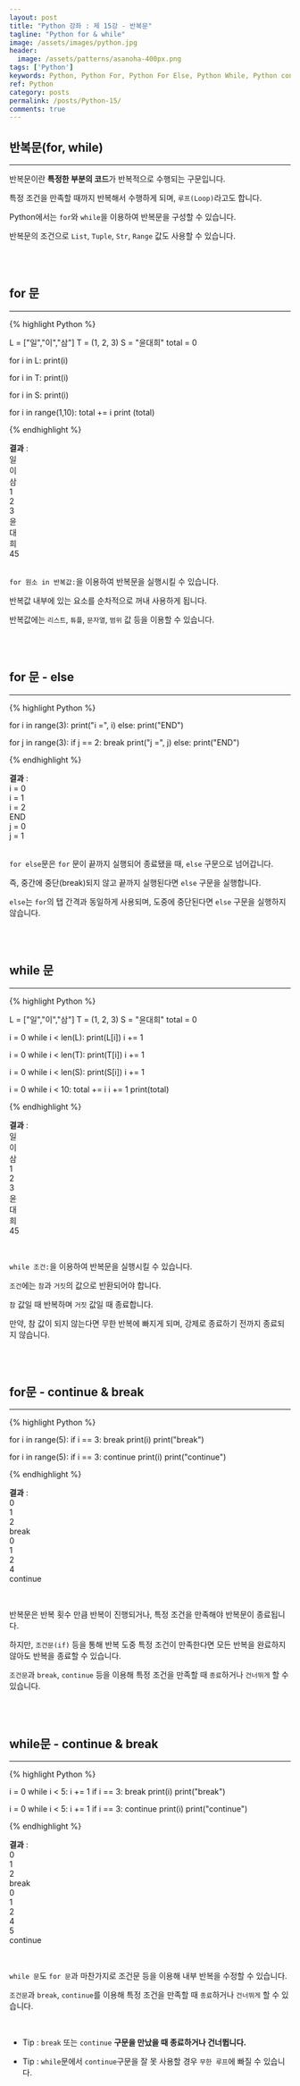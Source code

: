 ```yaml
---
layout: post
title: "Python 강좌 : 제 15강 - 반복문"
tagline: "Python for & while"
image: /assets/images/python.jpg
header:
  image: /assets/patterns/asanoha-400px.png
tags: ['Python']
keywords: Python, Python For, Python For Else, Python While, Python continue, Python break
ref: Python
category: posts
permalink: /posts/Python-15/
comments: true
---
```


## 반복문(for, while) ##
----------

반복문이란 **특정한 부분의 코드**가 반복적으로 수행되는 구문입니다.

특정 조건을 만족할 때까지 반복해서 수행하게 되며, `루프(Loop)`라고도 합니다.

Python에서는 `for`와 `while`을 이용하여 반복문을 구성할 수 있습니다.

반복문의 조건으로 `List`, `Tuple`, `Str`, `Range` 값도 사용할 수 있습니다.

<br>
<br>

## for 문 ##
----------

{% highlight Python %}

L = ["일","이","삼"]
T = (1, 2, 3)
S = "윤대희"
total = 0

for i in L:
    print(i)

for i in T:
    print(i)

for i in S:
    print(i)

for i in range(1,10):
    total += i
print (total)

{% endhighlight %}

**결과**
:    
일<br>
이<br>
삼<br>
1<br>
2<br>
3<br>
윤<br>
대<br>
희<br>
45<br>
<br>

`for 원소 in 반복값:`을 이용하여 반복문을 실행시킬 수 있습니다.

반복값 내부에 있는 요소를 순차적으로 꺼내 사용하게 됩니다.

반복값에는 `리스트`, `튜플`, `문자열`, `범위` 값 등을 이용할 수 있습니다.

<br>
<br>

## for 문 - else ##
----------

{% highlight Python %}

for i in range(3):
    print("i =", i)
else:
    print("END")
    
    
for j in range(3):
    if j == 2:
        break
    print("j =", j)
else:
    print("END")

{% endhighlight %}

**결과**
:    
i = 0<br>
i = 1<br>
i = 2<br>
END<br>
j = 0<br>
j = 1<br>
<br>

`for else`문은 `for` 문이 끝까지 실행되어 종료됐을 때, `else` 구문으로 넘어갑니다.

즉, 중간에 중단(break)되지 않고 끝까지 실행된다면 `else` 구문을 실행합니다.

`else`는 `for`의 탭 간격과 동일하게 사용되며, 도중에 중단된다면 `else` 구문을 실행하지 않습니다.

<br>
<br>

## while 문 ##
----------

{% highlight Python %}

L = ["일","이","삼"]
T = (1, 2, 3)
S = "윤대희"
total = 0

i = 0
while i < len(L):
    print(L[i])
    i += 1

i = 0
while i < len(T):
    print(T[i])
    i += 1

i = 0
while i < len(S):
    print(S[i])
    i += 1
    
i = 0
while i < 10:
    total += i
    i += 1
print(total)

{% endhighlight %}

**결과**
:    
일<br>
이<br>
삼<br>
1<br>
2<br>
3<br>
윤<br>
대<br>
희<br>
45

<br>

`while 조건:`을 이용하여 반복문을 실행시킬 수 있습니다.

`조건`에는 `참`과 `거짓`의 값으로 반환되어야 합니다.

`참` 값일 때 반복하며 `거짓` 값일 때 종료합니다.

만약, 참 값이 되지 않는다면 무한 반복에 빠지게 되며, 강제로 종료하기 전까지 종료되지 않습니다.

<br>
<br>

## for문 - continue & break ##
----------

{% highlight Python %}

for i in range(5):
    if i == 3: break
    print(i)
print("break")

for i in range(5):
    if i == 3: continue
    print(i)
print("continue")

{% endhighlight %}

**결과**
:    
0<br>
1<br>
2<br>
break<br>
0<br>
1<br>
2<br>
4<br>
continue

<br>

반복문은 반복 횟수 만큼 반복이 진행되거나, 특정 조건을 만족해야 반복문이 종료됩니다.

하지만, `조건문(if)` 등을 통해 반복 도중 특정 조건이 만족한다면 모든 반복을 완료하지 않아도 반복을 종료할 수 있습니다.

`조건문`과 `break`, `continue` 등을 이용해 특정 조건을 만족할 때 `종료`하거나 `건너뛰게` 할 수 있습니다.

<br>
<br>

## while문 - continue & break ##
----------

{% highlight Python %}

i = 0
while i < 5:
    i += 1
    if i == 3: break
    print(i)
print("break")  

i = 0
while i < 5:
    i += 1
    if i == 3: continue
    print(i)
print("continue")  

{% endhighlight %}

**결과**
:    
0<br>
1<br>
2<br>
break<br>
0<br>
1<br>
2<br>
4<br>
5<br>
continue

<br>

`while 문`도 `for 문`과 마찬가지로 조건문 등을 이용해 내부 반복을 수정할 수 있습니다. 

`조건문`과 `break`, `continue`를 이용해 특정 조건을 만족할 때 `종료`하거나 `건너뛰게` 할 수 있습니다.

<br>

* Tip : `break` 또는 `continue` **구문을 만났을 때 종료하거나 건너뜁니다.**

* Tip : `while`문에서 `continue`구문을 잘 못 사용할 경우 `무한 루프`에 빠질 수 있습니다.
